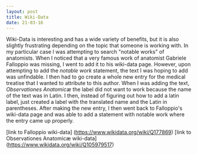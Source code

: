 ```yaml
---
layout: post
title: Wiki-Data
date: 21-03-16
---
```


Wiki-Data is interesting and has a wide variety of benefits, but it is also slightly frustrating depending on the topic that someone is working with. In my particular case I was attempting to search "notable works" of anatomists. When I noticed that a very famous work of anatomist Gabriele Falloppio was missing, I went to add it to his wiki-data page. However, upon attempting to add the <em>notable work</em> statement, the text I was hoping to add was unfindable. I then had to go create a whole new entry for the medical treatise that I wanted to attribute to this author. When I was adding the text, <em>Observationes Anatomicæ</em> the label did not want to work because the name of the text was in Latin. I then, instead of figuring out how to add a latin label, just created a label with the translated name and the Latin in parentheses. After making the new entry, I then went back to Falloppio's wiki-data page and was able to add a statement with notable work where the entry came up properly. 

 [link to Falloppio wiki-data] (https://www.wikidata.org/wiki/Q177869)
 [link to Observationes Anatomicæ wiki-data] (https://www.wikidata.org/wiki/Q105979517)